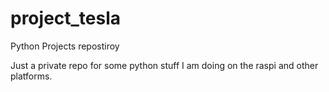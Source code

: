 project_tesla
=============

Python Projects repostiroy

Just a private repo for some python stuff I am doing on the raspi and other platforms.
